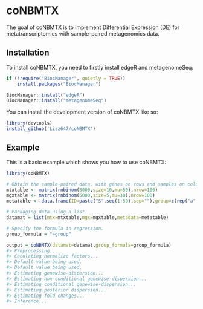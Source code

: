 
<!-- README.md is generated from README.Rmd. Please edit that file -->

# coNBMTX

<!-- badges: start -->
<!-- badges: end -->

The goal of coNBMTX is to implement Differential Expression (DE) for
metatranscriptomics with sample-paired metagenomics data.

## Installation

To install coNBMTX, you need to firstly install edgeR and metagenomeSeq:

``` r
if (!require("BiocManager", quietly = TRUE))
    install.packages("BiocManager")

BiocManager::install("edgeR")
BiocManager::install("metagenomeSeq")
```

You can install the development version of coNBMTX like so:

``` r
library(devtools)
install_github('Lizz647/coNBMTX')
```

## Example

This is a basic example which shows you how to use coNBMTX:

``` r
library(coNBMTX)

# Obtain the sample-paired data, with genes on rows and samples on columns.
mtxtable <- matrix(rnbinom(5000,size=10,mu=50),nrow=100)
mgxtable <- matrix(rnbinom(5000,size=5,mu=30),nrow=100)
metatable <- data.frame(ID=paste("S",seq(1:50),sep=""),group=c(rep("a",25),rep("b",25)))

# Packaging data using a list.
datamat = list(mtx=mtxtable,mgx=mgxtable,metadata=metatable)

# Specify the formula in regression.
group_formula = "~group"

output = coNBMTX(datamat=datamat,group_formula=group_formula)
#> Preprocessing...
#> Caculating normalize factors...
#> Default value being used.
#> Default value being used.
#> Estimating genewise-dispersion...
#> Estimating non-conditional genewise-dispersion...
#> Estimating conditional genewise-dispersion...
#> Estimating posterior dispersion...
#> Estimating fold changes...
#> Inference...
```

<!-- What is special about using `README.Rmd` instead of just `README.md`? You can include R chunks like so: -->
<!-- ```{r cars} -->
<!-- summary(cars) -->
<!-- ``` -->
<!-- You'll still need to render `README.Rmd` regularly, to keep `README.md` up-to-date. `devtools::build_readme()` is handy for this. You could also use GitHub Actions to re-render `README.Rmd` every time you push. An example workflow can be found here: <https://github.com/r-lib/actions/tree/v1/examples>. -->
<!-- You can also embed plots, for example: -->
<!-- ```{r pressure, echo = FALSE} -->
<!-- plot(pressure) -->
<!-- ``` -->
<!-- In that case, don't forget to commit and push the resulting figure files, so they display on GitHub and CRAN. -->
